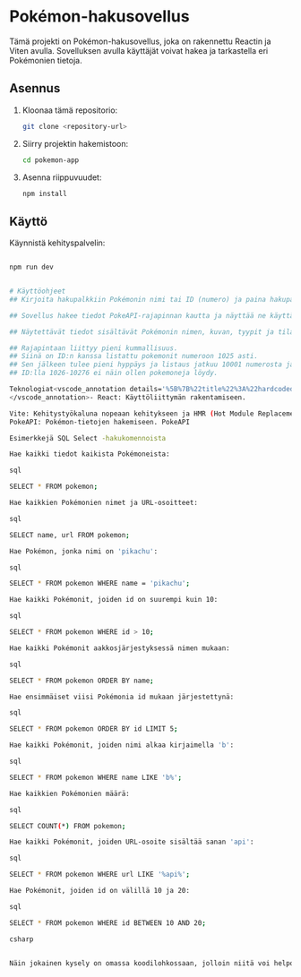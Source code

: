 # Pokémon-hakusovellus

Tämä projekti on Pokémon-hakusovellus, joka on rakennettu Reactin ja Viten avulla. Sovelluksen avulla käyttäjät voivat hakea ja tarkastella eri Pokémonien tietoja.

## Asennus

1. Kloonaa tämä repositorio:
   ```sh
   git clone <repository-url>

   ```
2. Siirry projektin hakemistoon:
   ```sh
   cd pokemon-app
   ```
3. Asenna riippuvuudet:
   ```sh
   npm install
   ```

## Käyttö

Käynnistä kehityspalvelin:

```sh

npm run dev


# Käyttöohjeet
## Kirjoita hakupalkkiin Pokémonin nimi tai ID (numero) ja paina hakupainiketta.

## Sovellus hakee tiedot PokeAPI-rajapinnan kautta ja näyttää ne käyttäjälle.

## Näytettävät tiedot sisältävät Pokémonin nimen, kuvan, tyypit ja tilastot.

## Rajapintaan liittyy pieni kummallisuus. 
## Siinä on ID:n kanssa listattu pokemonit numeroon 1025 asti. 
## Sen jälkeen tulee pieni hyppäys ja listaus jatkuu 10001 numerosta ja jatkuu 10277 asti. 
## ID:lla 1026-10276 ei näin ollen pokemoneja löydy.

Teknologiat<vscode_annotation details='%5B%7B%22title%22%3A%22hardcoded-credentials%22%2C%22description%22%3A%22Embedding%20credentials%20in%20source%20code%20risks%20unauthorized%20access%22%7D%5D'>
</vscode_annotation>- React: Käyttöliittymän rakentamiseen.

Vite: Kehitystyökaluna nopeaan kehitykseen ja HMR (Hot Module Replacement) -ominaisuuteen.
PokeAPI: Pokémon-tietojen hakemiseen. PokeAPI

Esimerkkejä SQL Select -hakukomennoista

Hae kaikki tiedot kaikista Pokémoneista:

sql

SELECT * FROM pokemon;

Hae kaikkien Pokémonien nimet ja URL-osoitteet:

sql

SELECT name, url FROM pokemon;

Hae Pokémon, jonka nimi on 'pikachu':

sql

SELECT * FROM pokemon WHERE name = 'pikachu';

Hae kaikki Pokémonit, joiden id on suurempi kuin 10:

sql

SELECT * FROM pokemon WHERE id > 10;

Hae kaikki Pokémonit aakkosjärjestyksessä nimen mukaan:

sql

SELECT * FROM pokemon ORDER BY name;

Hae ensimmäiset viisi Pokémonia id mukaan järjestettynä:

sql

SELECT * FROM pokemon ORDER BY id LIMIT 5;

Hae kaikki Pokémonit, joiden nimi alkaa kirjaimella 'b':

sql

SELECT * FROM pokemon WHERE name LIKE 'b%';

Hae kaikkien Pokémonien määrä:

sql

SELECT COUNT(*) FROM pokemon;

Hae kaikki Pokémonit, joiden URL-osoite sisältää sanan 'api':

sql

SELECT * FROM pokemon WHERE url LIKE '%api%';

Hae Pokémonit, joiden id on välillä 10 ja 20:

sql

SELECT * FROM pokemon WHERE id BETWEEN 10 AND 20;

csharp


Näin jokainen kysely on omassa koodilohkossaan, jolloin niitä voi helposti kopioida yksi